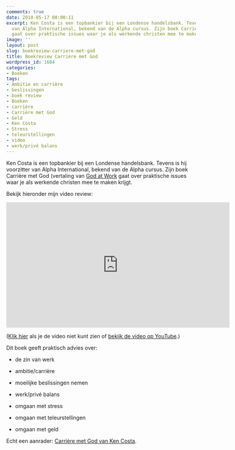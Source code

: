 ```yaml
---
comments: true
date: 2010-05-17 08:00:11
excerpt: Ken Costa is een topbankier bij een Londense handelsbank. Tevens is hij voorzitter
  van Alpha International, bekend van de Alpha cursus. Zijn boek Carrière met God
  gaat over praktische issues waar je als werkende christen mee te maken krijgt.
image: ''
layout: post
slug: boekreview-carriere-met-god
title: Boekreview Carrière met God
wordpress_id: 1684
categories:
- Boeken
tags:
- Ambitie en carrière
- beslissingen
- boek review
- Boeken
- carrière
- Carrière met God
- Geld
- Ken Costa
- Stress
- teleurstellingen
- video
- werk/privé balans
---
```


Ken Costa is een topbankier bij een Londense handelsbank. Tevens is hij voorzitter van Alpha International, bekend van de Alpha cursus. Zijn boek Carrière met God (vertaling van [God at Work](http://www.bol.com/nl/p/engelse-boeken/god-at-work/1001004005488654/index.html) gaat over praktische issues waar je als werkende christen mee te maken krijgt.

Bekijk hieronder mijn video review:

<iframe width="594" height="334" src="http://www.youtube-nocookie.com/embed/VWbtb4z2VFc?rel=0" frameborder="0" allowfullscreen></iframe>

([Klik hier](/2010/05/17/boekreview-carriere-met-god/) als je de video niet kunt zien of [bekijk de video op YouTube](http://www.youtube.com/watch?v=VWbtb4z2VFc).)

Dit boek geeft praktisch advies over:



	
  * de zin van werk

	
  * ambitie/carrière

	
  * moeilijke beslissingen nemen

	
  * werk/privé balans

	
  * omgaan met stress

	
  * omgaan met teleurstellingen

	
  * omgaan met geld


Echt een aanrader: [Carrière met God van Ken Costa](http://www.alphabookshop.nl/details.php?artikelID=245300).
